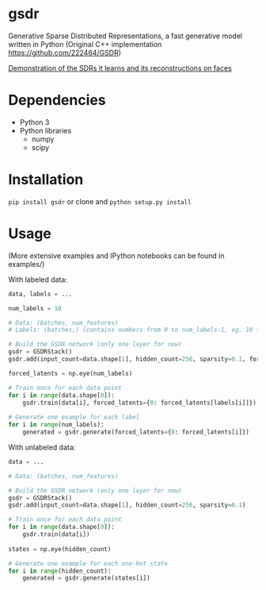 # gsdr
Generative Sparse Distributed Representations, a fast generative model written in Python (Original C++ implementation https://github.com/222464/GSDR)

[Demonstration of the SDRs it learns and its reconstructions on faces](https://www.youtube.com/watch?v=m_xwH8cTMuo)

# Dependencies
- Python 3
- Python libraries
    - numpy
    - scipy
    
# Installation
`pip install gsdr` or clone and `python setup.py install`

# Usage
(More extensive examples and IPython notebooks can be found in examples/)

With labeled data:
```Python
data, labels = ...

num_labels = 10

# Data: (batches, num_features)
# Labels: (batches,) (contains numbers from 0 to num_labels-1, eg. 10 for MNIST)

# Build the GSDR network (only one layer for now)
gsdr = GSDRStack()
gsdr.add(input_count=data.shape[1], hidden_count=256, sparsity=0.1, forced_latent_count=num_labels)

forced_latents = np.eye(num_labels)

# Train once for each data point
for i in range(data.shape[0]):
    gsdr.train(data[i], forced_latents={0: forced_latents[labels[i]]})
    
# Generate one example for each label
for i in range(num_labels):
    generated = gsdr.generate(forced_latents={0: forced_latents[i]})
```

With unlabeled data:
```Python
data = ...

# Data: (batches, num_features)

# Build the GSDR network (only one layer for now)
gsdr = GSDRStack()
gsdr.add(input_count=data.shape[1], hidden_count=256, sparsity=0.1)

# Train once for each data point
for i in range(data.shape[0]):
    gsdr.train(data[i])
    
states = np.eye(hidden_count)

# Generate one example for each one-hot state
for i in range(hidden_count):
    generated = gsdr.generate(states[i])
```
